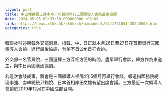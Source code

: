 ```yaml
---
layout: post
title: 中日韓據報正就本月下旬首爾舉行三國領導人會談最後協調
date: 2024-05-05 09:33:50.000000000 +08:00
link: https://news.rthk.hk/rthk/ch/component/k2/1751851-20240505.htm
categories: rthk
---
```


韓聯社引述南韓外交部消息，指韓、中、日正就本月26日至27日在首爾舉行三國領導人會談，進行最後協調，有望不日公布日程安排。

外交部一名官員說，三國選擇三方互相方便的時間，盡早舉行會談，韓方作為東道主，與中日兩國溝通協調。

若這次會談成事，將會是三國領導人相隔4年5個月再舉行會談，報道指國務院總理李強、南韓總統尹錫悅、日本首相岸田文雄有望出席會議。三方最近一次領導人會談於2019年12月在中國成都召開。

